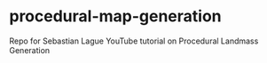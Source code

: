 # procedural-map-generation
Repo for Sebastian Lague YouTube tutorial on Procedural Landmass Generation
